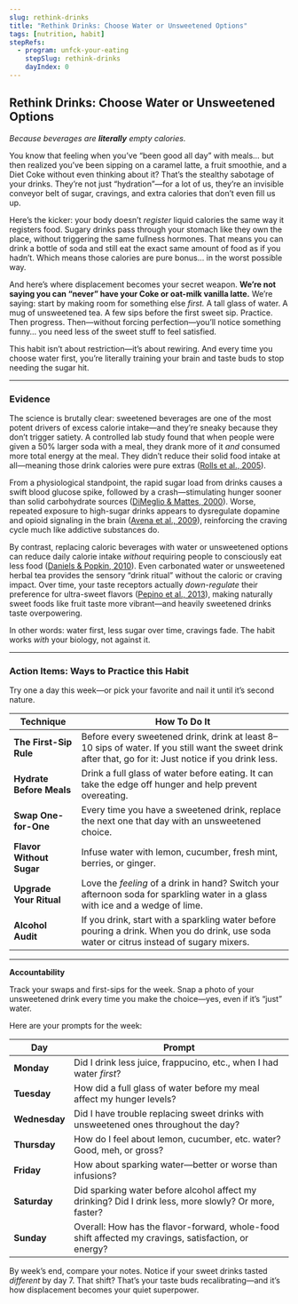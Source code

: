 ```yaml
---
slug: rethink-drinks
title: "Rethink Drinks: Choose Water or Unsweetened Options"
tags: [nutrition, habit]
stepRefs:
  - program: unfck-your-eating
    stepSlug: rethink-drinks
    dayIndex: 0
---
```


## Rethink Drinks: Choose Water or Unsweetened Options

*Because beverages are **literally** empty calories.*

You know that feeling when you’ve “been good all day” with meals… but then realized you’ve been sipping on a caramel latte, a fruit smoothie, and a Diet Coke without even thinking about it? That’s the stealthy sabotage of your drinks. They’re not just “hydration”—for a lot of us, they’re an invisible conveyor belt of sugar, cravings, and extra calories that don’t even fill us up.

Here’s the kicker: your body doesn’t *register* liquid calories the same way it registers food. Sugary drinks pass through your stomach like they own the place, without triggering the same fullness hormones. That means you can drink a bottle of soda and still eat the exact same amount of food as if you hadn’t. Which means those calories are pure bonus… in the worst possible way.

And here’s where displacement becomes your secret weapon. **We’re not saying you can “never” have your Coke or oat-milk vanilla latte.** We’re saying: start by making room for something else *first.* A tall glass of water. A mug of unsweetened tea. A few sips before the first sweet sip. Practice. Then progress. Then—without forcing perfection—you’ll notice something funny… you need less of the sweet stuff to feel satisfied.

This habit isn’t about restriction—it’s about rewiring. And every time you choose water first, you’re literally training your brain and taste buds to stop needing the sugar hit.

---

### **Evidence**

The science is brutally clear: sweetened beverages are one of the most potent drivers of excess calorie intake—and they’re sneaky because they don’t trigger satiety. A controlled lab study found that when people were given a 50% larger soda with a meal, they drank more of it *and* consumed more total energy at the meal. They didn’t reduce their solid food intake at all—meaning those drink calories were pure extras ([Rolls et al., 2005](https://pubmed.ncbi.nlm.nih.gov/16087983/)).

From a physiological standpoint, the rapid sugar load from drinks causes a swift blood glucose spike, followed by a crash—stimulating hunger sooner than solid carbohydrate sources ([DiMeglio & Mattes, 2000](https://pubmed.ncbi.nlm.nih.gov/10721886/)). Worse, repeated exposure to high-sugar drinks appears to dysregulate dopamine and opioid signaling in the brain ([Avena et al., 2009](https://pubmed.ncbi.nlm.nih.gov/19135493/)), reinforcing the craving cycle much like addictive substances do.

By contrast, replacing caloric beverages with water or unsweetened options can reduce daily calorie intake *without* requiring people to consciously eat less food ([Daniels & Popkin, 2010](https://pubmed.ncbi.nlm.nih.gov/20682226/)). Even carbonated water or unsweetened herbal tea provides the sensory “drink ritual” without the caloric or craving impact. Over time, your taste receptors actually *down-regulate* their preference for ultra-sweet flavors ([Pepino et al., 2013](https://pubmed.ncbi.nlm.nih.gov/23685300/)), making naturally sweet foods like fruit taste more vibrant—and heavily sweetened drinks taste overpowering.

In other words: water first, less sugar over time, cravings fade. The habit works *with* your biology, not against it.

---

### **Action Items: Ways to Practice this Habit**

Try one a day this week—or pick your favorite and nail it until it’s second nature.

| **Technique** | **How To Do It** |
| --- | --- |
| **The First-Sip Rule** | Before every sweetened drink, drink at least 8–10 sips of water. If you still want the sweet drink after that, go for it: Just notice if you drink less. |
| **Hydrate Before Meals** | Drink a full glass of water before eating. It can take the edge off hunger and help prevent overeating. |
| **Swap One-for-One** | Every time you have a sweetened drink, replace the next one that day with an unsweetened choice. |
| **Flavor Without Sugar** | Infuse water with lemon, cucumber, fresh mint, berries, or ginger. |
| **Upgrade Your Ritual** | Love the *feeling* of a drink in hand? Switch your afternoon soda for sparkling water in a glass with ice and a wedge of lime. |
| **Alcohol Audit** |  If you drink, start with a sparkling water before pouring a drink. When you do drink, use soda water or citrus instead of sugary mixers. |

---

**Accountability**

Track your swaps and first-sips for the week. Snap a photo of your unsweetened drink every time you make the choice—yes, even if it’s “just” water. 

Here are your prompts for the week:

| Day | Prompt |
| --- | --- |
| **Monday** | Did I drink less juice, frappucino, etc., when I had water *first*? |
| **Tuesday** | How did a full glass of water before my meal affect my hunger levels? |
| **Wednesday** | Did I have trouble replacing sweet drinks with unsweetened ones throughout the day? |
| **Thursday** | How do I feel about lemon, cucumber, etc. water? Good, meh, or gross?  |
| **Friday** | How about sparking water—better or worse than infusions? |
| **Saturday** | Did sparking water before alcohol affect my drinking? Did I drink less, more slowly? Or more, faster? |
| **Sunday** | Overall: How has the flavor-forward, whole-food shift affected my cravings, satisfaction, or energy? |

By week’s end, compare your notes. Notice if your sweet drinks tasted *different* by day 7. That shift? That’s your taste buds recalibrating—and it’s how displacement becomes your quiet superpower.